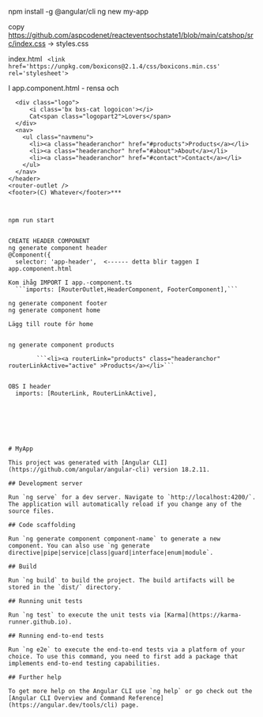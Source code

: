 npm install -g @angular/cli
ng new my-app


copy https://github.com/aspcodenet/reacteventsochstate1/blob/main/catshop/src/index.css -> styles.css

index.html  ``` <link href='https://unpkg.com/boxicons@2.1.4/css/boxicons.min.css' rel='stylesheet'>```


I app.component.html - rensa och
```<header class="siteheader">
  <div class="logo">
      <i class='bx bxs-cat logoicon'></i>
      Cat<span class="logopart2">Lovers</span>                
  </div>  
  <nav>
    <ul class="navmenu">
      <li><a class="headeranchor" href="#products">Products</a></li>
      <li><a class="headeranchor" href="#about">About</a></li>
      <li><a class="headeranchor" href="#contact">Contact</a></li>
    </ul>
  </nav>
</header>
<router-outlet />
<footer>(C) Whatever</footer>*** 



npm run start

	
CREATE HEADER COMPONENT
ng generate component header
@Component({
  selector: 'app-header',  <------ detta blir taggen I app.component.html

Kom ihåg IMPORT I app.-component.ts
  ```imports: [RouterOutlet,HeaderComponent, FooterComponent],```

ng generate component footer
ng generate component home

Lägg till route för home


ng generate component products
 
        ```<li><a routerLink="products" class="headeranchor" routerLinkActive="active" >Products</a></li>```
 

OBS I header 
  imports: [RouterLink, RouterLinkActive],







# MyApp

This project was generated with [Angular CLI](https://github.com/angular/angular-cli) version 18.2.11.

## Development server

Run `ng serve` for a dev server. Navigate to `http://localhost:4200/`. The application will automatically reload if you change any of the source files.

## Code scaffolding

Run `ng generate component component-name` to generate a new component. You can also use `ng generate directive|pipe|service|class|guard|interface|enum|module`.

## Build

Run `ng build` to build the project. The build artifacts will be stored in the `dist/` directory.

## Running unit tests

Run `ng test` to execute the unit tests via [Karma](https://karma-runner.github.io).

## Running end-to-end tests

Run `ng e2e` to execute the end-to-end tests via a platform of your choice. To use this command, you need to first add a package that implements end-to-end testing capabilities.

## Further help

To get more help on the Angular CLI use `ng help` or go check out the [Angular CLI Overview and Command Reference](https://angular.dev/tools/cli) page.
